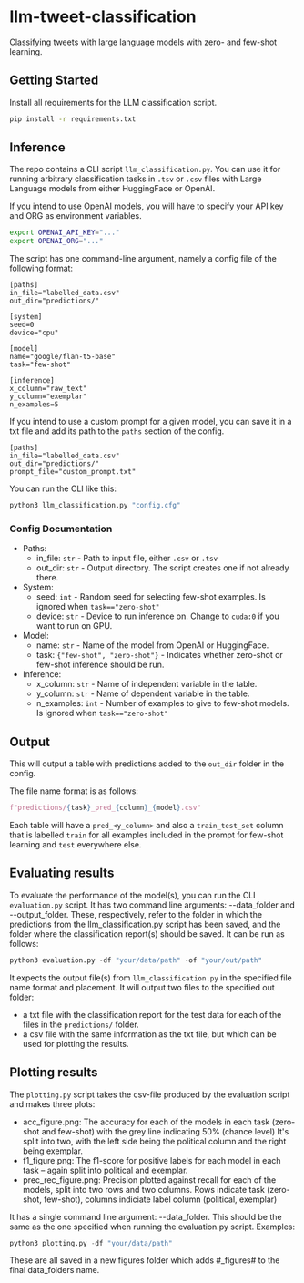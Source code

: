# llm-tweet-classification
Classifying tweets with large language models with zero- and few-shot learning.

## Getting Started

Install all requirements for the LLM classification script.
```bash
pip install -r requirements.txt
```

## Inference
The repo contains a CLI script `llm_classification.py`.
You can use it for running arbitrary classification tasks in `.tsv` or `.csv` files with Large Language models from either
HuggingFace or OpenAI.

If you intend to use OpenAI models, you will have to specify your API key and ORG as environment variables.

```bash
export OPENAI_API_KEY="..."
export OPENAI_ORG="..."
```

The script has one command-line argument, namely a config file of the following format:

```
[paths]
in_file="labelled_data.csv"
out_dir="predictions/"

[system]
seed=0
device="cpu"

[model]
name="google/flan-t5-base"
task="few-shot"

[inference]
x_column="raw_text"
y_column="exemplar"
n_examples=5
```

If you intend to use a custom prompt for a given model, you can save it in a txt file and add its path to the
`paths` section of the config.

 ```
[paths]
in_file="labelled_data.csv"
out_dir="predictions/"
prompt_file="custom_prompt.txt"
 ```

You can run the CLI like this:

```bash
python3 llm_classification.py "config.cfg"
```

### Config Documentation
- Paths:
    - in_file: `str` - Path to input file, either `.csv` or `.tsv`
    - out_dir: `str` - Output directory. The script creates one if not already there.
- System:
    - seed: `int` - Random seed for selecting few-shot examples. Is ignored when `task=="zero-shot"`
    - device: `str` - Device to run inference on. Change to `cuda:0` if you want to run on GPU.
- Model:
    - name: `str` - Name of the model from OpenAI or HuggingFace.
    - task: `{"few-shot", "zero-shot"}` - Indicates whether zero-shot or few-shot inference should be run.
- Inference:
    - x_column: `str` - Name of independent variable in the table.
    - y_column: `str` - Name of dependent variable in the table.
    - n_examples: `int` - Number of examples to give to few-shot models. Is ignored when `task=="zero-shot"`


## Output

This will output a table with predictions added to the `out_dir` folder in the config.

The file name format is as follows:
```python
f"predictions/{task}_pred_{column}_{model}.csv"
```

Each table will have a `pred_<y_column>` and also a `train_test_set` column that is labelled `train` for all examples included in the prompt for few-shot
learning and `test` everywhere else.

## Evaluating results
To evaluate the performance of the model(s), you can run the CLI `evaluation.py` script. It has two command line arguments: --data_folder and --output_folder. These, respectively, refer to the folder in which the predictions from the llm_classification.py script has been saved, and the folder where the classification report(s) should be saved. 
It can be run as follows:
```python
python3 evaluation.py -df "your/data/path" -of "your/out/path"
```
It expects the output file(s) from `llm_classification.py` in the specified file name format and placement. 
It will output two files to the specified out folder: 
- a txt file with the classification report for the test data for each of the files in the `predictions/` folder. 
- a csv file with the same information as the txt file, but which can be used for plotting the results. 

## Plotting results
The `plotting.py` script takes the csv-file produced by the evaluation script and makes three plots:
- acc_figure.png: The accuracy for each of the models in each task (zero-shot and few-shot) with the grey line indicating 50% (chance level) It's split into two, with the left side being the political column and the right being exemplar. 
- f1_figure.png: The f1-score for positive labels for each model in each task – again split into political and exemplar. 
- prec_rec_figure.png: Precision plotted against recall for each of the models, split into two rows and two columns. Rows indicate task (zero-shot, few-shot), columns indiciate label column (political, exemplar)

It has a single command line argument: --data_folder. This should be the same as the one specified when running the evaluation.py script. Examples: 
```python
python3 plotting.py -df "your/data/path"  
```


These are all saved in a new figures folder which adds #_figures# to the final data_folders name. 
